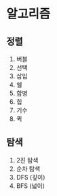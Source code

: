 # 알고리즘

## 정렬

1. 버블
2. 선택
3. 삽입
4. 쉘
5. 합병
6. 힙
7. 기수
8. 퀵

## 탐색

1. 2진 탐색
2. 순차 탐색
3. DFS \(깊이\)
4. BFS \(넓이\)

